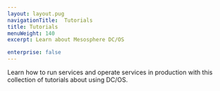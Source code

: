 ```yaml
---
layout: layout.pug
navigationTitle:  Tutorials
title: Tutorials
menuWeight: 140
excerpt: Learn about Mesosphere DC/OS

enterprise: false
---
```



Learn how to run services and operate services in production with this collection of tutorials about using DC/OS.
